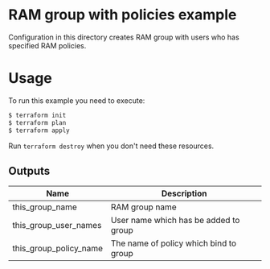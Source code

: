 # RAM group with policies example

Configuration in this directory creates RAM group with users who has specified RAM policies.


# Usage

To run this example you need to execute:

```bash
$ terraform init
$ terraform plan
$ terraform apply
```

Run `terraform destroy` when you don't need these resources.

<!-- BEGINNING OF PRE-COMMIT-TERRAFORM DOCS HOOK -->

## Outputs
| Name | Description |
|------|-------------|
| this_group_name | RAM group name |
| this_group_user_names | User name which has be added to group |
| this_group_policy_name | The name of policy which bind to group |

<!-- END OF PRE-COMMIT-TERRAFORM DOCS HOOK -->
